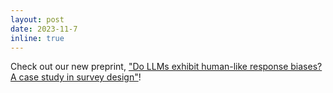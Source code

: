 ```yaml
---
layout: post
date: 2023-11-7
inline: true
---
```


Check out our new preprint, ["Do LLMs exhibit human-like response biases? A case study in survey design"](https://arxiv.org/abs/2311.04076)!